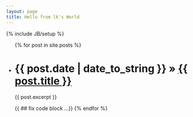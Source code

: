 ```yaml
---
layout: page
title: Hello from lk's World
---
```

{% include JB/setup %}

<ul class="posts">
  {% for post in site.posts %}
    <li><h1><span>{{ post.date | date_to_string }}</span> &raquo; <a href="{{ BASE_PATH }}{{ post.url }}">{{ post.title }}</a></h1>
    </li>
    <p>{{ post.excerpt }}</p> {{ ## fix code block ...}}
  {% endfor %}
</ul>
